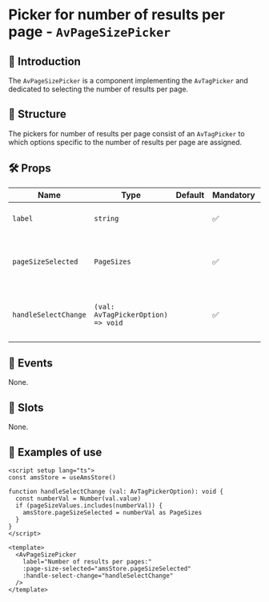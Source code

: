 # Picker for number of results per page - `AvPageSizePicker`

## 🌟 Introduction

The `AvPageSizePicker` is a component implementing the `AvTagPicker` and dedicated to selecting the number of results per page.

## 📐 Structure

The pickers for number of results per page consist of an `AvTagPicker` to which options specific to the number of results per page are assigned.

## 🛠️ Props

| Name | Type | Default | Mandatory | Description |
| --- | --- | --- | --- | --- |
| `label` | `string` | | ✅ | Label of the page size picker. |
| `pageSizeSelected` | `PageSizes` | | ✅ | Indicates the number of results per page selected. |
| `handleSelectChange` | `(val: AvTagPickerOption) => void` | | ✅ | Method executed when selection is updated. |

## 📡 Events

None.

## 🧩 Slots

None.

## 📝 Examples of use

```vue
<script setup lang="ts">
const amsStore = useAmsStore()

function handleSelectChange (val: AvTagPickerOption): void {
  const numberVal = Number(val.value)
  if (pageSizeValues.includes(numberVal)) {
    amsStore.pageSizeSelected = numberVal as PageSizes
  }
}
</script>

<template>
  <AvPageSizePicker
    label="Number of results per pages:"
    :page-size-selected="amsStore.pageSizeSelected"
    :handle-select-change="handleSelectChange"
  />
</template>
```
